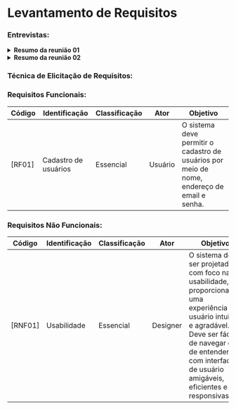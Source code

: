 # Levantamento de Requisitos

### Entrevistas:

<details>
  <summary style="font-size: 1em; font-weight: bold">Resumo da reunião 01</summary>
    <br>
    <p><strong>Data da Reunião:</strong> </p>
    <p><strong>Horário:</strong> </p>
    <p><strong>Local:</strong> </p>
    <h2>Equipe:</h2>
    <ol>
        <li>Ruan</li>
        <li>Kelly</li>
        <li>João</li>
        <li>Jociel</li>
    </ol>
    <h2>Tópicos debatidos:</h2>
    <ol>
        <li>Nome do grupo</li>
        <li>Nome do projeto</li>
        <li>Ideias de nomes do grupo e do projeto</li>
    </ol>
    <h2>Ideias e Discussões:</h2>
    <h3>Nome do Projeto:</h3>
    <ul>
        <li>"Opus"</li>
    </ul>
    <p><strong>Decisão:</strong> </p>
    <h2>Próximos Passos:</h2>
    <ol>
        <li>Criação da logo do projeto</li>
        <li>Escolha da paleta de cores</li>
        <li>Criação da logo para o grupo (ainda indefinido)</li>
    </ol>
    <h2>Observações:</h2>
    <ul>
        <li>Participação ativa de todos os membros na discussão e votação.</li>
    </ul>
</details>

<details>
  <summary style="font-size: 1em; font-weight: bold">Resumo da reunião 02</summary>
    <br>
    <p><strong>Data da Reunião:</strong> </p>
    <p><strong>Horário:</strong> </p>
    <p><strong>Local:</strong> </p>
    <h2>Equipe:</h2>
    <ol>
        <li>Ruan</li>
        <li>Kelly</li>
        <li>João</li>
        <li>Jociel</li>
    </ol>
    <h2>Tópicos debatidos:</h2>
    <ol>
        <li>Nome do grupo</li>
        <li>Nome do projeto</li>
        <li>Ideias de nomes do grupo e do projeto</li>
    </ol>
    <h2>Ideias e Discussões:</h2>
    <h3>Nome do Projeto:</h3>
    <ul>
        <li>"Opus"</li>
    </ul>
    <p><strong>Decisão:</strong> </p>
    <h2>Próximos Passos:</h2>
    <ol>
        <li>Criação da logo do projeto</li>
        <li>Escolha da paleta de cores</li>
        <li>Criação da logo para o grupo (ainda indefinido)</li>
    </ol>
    <h2>Observações:</h2>
    <ul>
        <li>Participação ativa de todos os membros na discussão e votação.</li>
    </ul>
</details>

### Técnica de Elicitação de Requisitos:

### Requisitos Funcionais:

|Código |Identificação |Classificação |Ator |Objetivo|
|--------|--------------|--------------|--------|--------|
|[RF01] |Cadastro de usuários |Essencial |Usuário| O sistema deve permitir o cadastro de usuários por meio de nome, endereço de email e senha.|


### Requisitos Não Funcionais:

|Código  |Identificação |Classificação |Ator |Objetivo|
|--------|--------------|--------------|--------|--------|
|[RNF01] |Usabilidade |Essencial |Designer|O sistema deve ser projetado com foco na usabilidade, proporcionando uma experiência de usuário intuitiva e agradável. Deve ser fácil de navegar e de entender, com interfaces de usuário amigáveis, eficientes e responsivas|